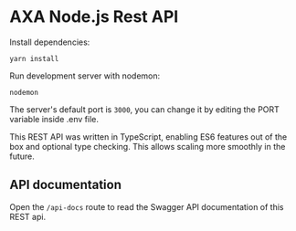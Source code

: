 # AXA Node.js Rest API

Install dependencies:
```
yarn install
```
Run development server with nodemon:
```
nodemon
```

The server's default port is ``3000``, you can change it by editing the PORT variable inside .env file.

This REST API was written in TypeScript, enabling ES6 features out of the box and optional type checking. This allows scaling more smoothly in the future.

## API documentation
Open the ``/api-docs`` route to read the Swagger API documentation of this REST api.